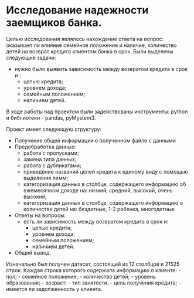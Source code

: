 # **Исследование надежности заемщиков банка.**

Целью исследования являлось нахождение ответа на вопрос: оказывает ли влияние семейное положение и наличие, количество детей на возврат кредита клиентом банка в срок.
Были выделены следующие задачи:
- нужно было выявить зависимость между возвратом кредита в срок и :
  - целью кредита;
  - уровнем дохода;
  - семейным положением;
  - наличием детей.

В ходе работы над проектом были задействованы инструменты: python и библиотеки - pandas, pyMystem3.

Проект имеет следующую структуру:
  - Получение общей информации о полученном файле с данными
  - Предобработка данных:
  	- работа с пропусками;
    - замена типа данных;
    - работа с дубликатами;
    - приведение названий целей кредита к единому виду с помощью выделения лемм;
    - категоризация данных в столбце, содержащего информацию об ежемесячном доходе на: низкий, средний, высокий, очень высокий;
    - категоризация данных в столбце, содержащего информацию о количестве детей на: бездетные, 1-2 ребенка, многодетные
  - Ответы на вопросы:
  	- есть ли зависимость между возвратом кредита в срок и:
  		- целью кредита;
  		- уровнем дохода;
  		- семейным положением;
  		- наличием детей.
  - Общий вывод.

  Изначально был получен датасет, состоящий из 12 столбцов и 21525 строк. Каждая строка которого содержала информацию о клиенте:
    - пол;
  	- семейное положение;
  	- количество детей;
  	- уровень образования;
  	- возраст;
  	- тип занятости.
  	- цель получения кредита;
  	- имеется ли задолженность у клиента.
